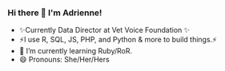 ### Hi there 👋 I'm Adrienne!
- ✨Currently Data Director at Vet Voice Foundation ✨
- ⚡I use R, SQL, JS, PHP, and Python & more to build things.⚡
- 🌱 I’m currently learning Ruby/RoR. 
- 😄 Pronouns: She/Her/Hers

<!--
**AdriMichelson/AdriMichelson** is a ✨ _special_ ✨ repository because its `README.md` (this file) appears on your GitHub profile.

Here are some ideas to get you started:

- 🔭 I’m currently working on ...

-->
